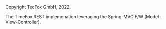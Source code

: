 Copyright TecFox GmbH, 2022.

The TimeFox REST implemenation leveraging the Spring-MVC F/W (Model-View-Controller). 
